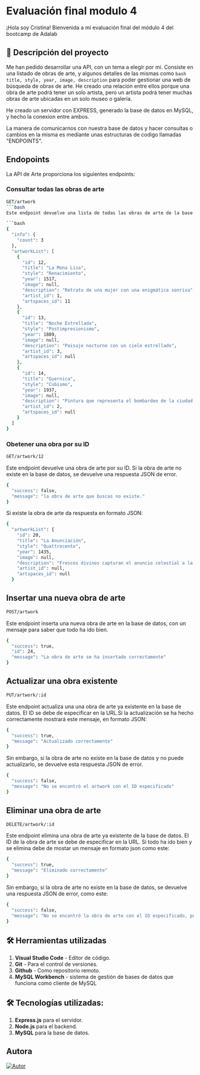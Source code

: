 # Evaluación final modulo 4

¡Hola soy Cristina! Bienvenida a mi evaluación final del módulo 4 del bootcamp de Adalab

## :stars: Descripción del proyecto

Me han pedido desarrollar una API, con un tema a elegir por mi. Consiste en una listado de obras de arte, y algunos detalles de las mismas como ```bash title, style, year, image, description``` para poder gestionar una web de búsqueda de obras de arte. He creado una relación entre ellos porque una obra de arte podrá tener un solo artista, pero un artista podrá tener muchas obras de arte ubicadas en un solo museo o galería.

He creado un servidor con EXPRESS, generado la base de datos en MySQL, y hecho la conexion entre ambos.

La manera de comunicarnos con nuestra base de datos y hacer consultas o cambios en la misma es mediante unas estructuras de codigo llamadas "ENDPOINTS".

## Endopoints

La API de Arte proporciona los siguientes endpoints:

### Consultar todas las obras de arte

```bash         
GET/artwork
```bash
Este endpoint devuelve una lista de todas las obras de arte de la base de datos:

```bash         
{
  "info": {
    "count": 3
  },
  "artworkList": [
    {
      "id": 12,
      "title": "La Mona Lisa",
      "style": "Renacimiento",
      "year": 1517,
      "image": null,
      "description": "Retrato de una mujer con una enigmática sonrisa",
      "artist_id": 1,
      "artspaces_id": 11
    },
    {
      "id": 13,
      "title": "Noche Estrellada",
      "style": "Postimpresionismo",
      "year": 1889,
      "image": null,
      "description": "Paisaje nocturno con un cielo estrellado",
      "artist_id": 3,
      "artspaces_id": null
    },
    {
      "id": 14,
      "title": "Guernica",
      "style": "Cubismo",
      "year": 1937,
      "image": null,
      "description": "Pintura que representa el bombardeo de la ciudad de Guernica durante la Guerra Civil Española",
      "artist_id": 2,
      "artspaces_id": null
    }
  ]
}
```
### Obetener una obra por su ID

```bash         
GET/artwork/12
```

Este endpoint devuelve una obra de arte por su ID. Si la obra de arte no existe en la base de datos, se devuelve una respuesta JSON de error. 
```bash
{
  "success": false,
  "message": "la obra de arte que buscas no existe."
}
```

Si existe la obra de arte da respuesta en formato JSON:

```bash         
{
  "artworkList": {
    "id": 20,
    "title": "La Anunciación",
    "style": "Quattrocento",
    "year": 1435,
    "image": null,
    "description": "Frescos divinos capturan el anuncio celestial a la Virgen María.",
    "artist_id": null,
    "artspaces_id": null
  }
```
## Insertar una nueva obra de arte

```bash         
POST/artwork
```
Este endpoint inserta una nueva obra de arte en la base de datos, con un mensaje para saber que todo ha ido bien.

```bash  
{
  "success": true,
  "id": 24,
  "message": "La obra de arte se ha insertado correctamente"
}
```

## Actualizar una obra existente 

```bash         
PUT/artwork/:id
```
Este endpoint actualiza una una obra de arte ya existente en la base de datos. El ID se debe de especificar en la URL.Si la actualización se ha hecho correctamente mostrará este mensaje, en formato JSON:
```bash 
{
  "success": true,
  "message": "Actualizado correctamente"
}
```
Sin embargo, si la obra de arte no existe en la base de datos y no puede actualizarlo, se devuelve esta respuesta JSON de error.

```bash 
{
  "success": false,
  "message": "No se encontró el artwork con el ID especificado"
}
```

## Eliminar una obra de arte

```bash         
DELETE/artwork/:id
```
Este endpoint elimina una obra de arte ya existente de la base de datos. El ID de la obra de arte se debe de especificar en la URL. Si todo ha ido bien y se elimina debe de mostar un mensaje en formato json como este:
```bash  
{
  "success": true,
  "message": "Eliminado correctamente"
}
```


Sin embargo, si la obra de arte no existe en la base de datos, se devuelve una respuesta JSON de error, como este:
```bash  
{
  "success": false,
  "message": "No se encontró la obra de arte con el ID especificado, por tanto no se ha podido eliminar"
}
```

## :hammer_and_wrench: Herramientas utilizadas

1. **Visual Studio Code** - Editor de código.
2. **Git** - Para el control de versiones.
3. **Github** - Como repositorio remoto.
4. **MySQL Workbench** -  sistema de gestión de bases de datos que funciona como cliente de MySQL

## :hammer_and_wrench: Tecnologías utilizadas:

1. **Express.js** para el servidor.
2. **Node.js** para el backend.
3. **MySQL** para la base de datos.

## Autora

[![Autor](https://img.shields.io/badge/-%20Cristina%20Rodriguez%20-%20pink?logo=github&labelColor=grey&color=rgb(240%2C%2093%2C%20215))](https://github.com/crisrodriguezgar)